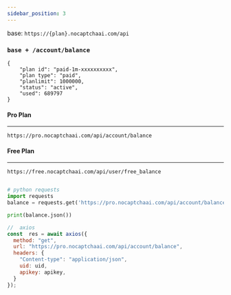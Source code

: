 ```yaml
---
sidebar_position: 3
---
```


base: `https://{plan}.nocaptchaai.com/api`

### `base + /account/balance`

```
{
    "plan id": "paid-1m-xxxxxxxxxx",
    "plan type": "paid",
    "planlimit": 1000000,
    "status": "active",
    "used": 689797
}
```

#### Pro Plan
---

```
https://pro.nocaptchaai.com/api/account/balance
```

#### Free Plan
---

```
https://free.nocaptchaai.com/api/user/free_balance
```

```py

# python requests
import requests
balance = requests.get('https://pro.nocaptchaai.com/api/account/balance', headers={'uid': '', 'apikey': ''})

print(balance.json())

```

```js
//  axios
const  res = await axios({
  method: "get",
  url: "https://pro.nocaptchaai.com/api/account/balance",
  headers: {
    "Content-type": "application/json",
    uid: uid,
    apikey: apikey,
  }
});

```
